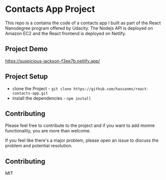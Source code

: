 # Contacts App Project

This repo is a contains the code of a contacts app I built as part of the React Nanodegree program offered by Udacity. The Nodejs API is deployed on Amazon EC2 and the React frontend is deployed on Netlify.

## Project Demo

https://suspicious-jackson-f3ee7b.netlify.app/

## Project Setup

* clone the Project - `git clone https://github.com/hassanms/react-contacts-app.git`
* install the dependencies - `npm install`

## Contributing

Please feel free to contribute to the project and if you want to add momre functionality, you are more than welcome.

If you feel like there's a major problem, please open an issue to discuss the problem and potential resolution.

## Contributing

MIT

